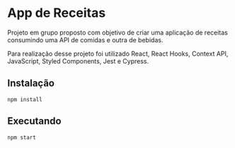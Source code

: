 # App de Receitas

Projeto em grupo proposto com objetivo de criar uma aplicação de receitas consumindo uma API de comidas e outra de bebidas. 

Para realização desse projeto foi utilizado React, React Hooks, Context API, JavaScript, Styled Components, Jest e Cypress.

## Instalação

    npm install

## Executando

    npm start
